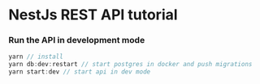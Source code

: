 # NestJs REST API tutorial


### Run the API in development mode
```javascript
yarn // install
yarn db:dev:restart // start postgres in docker and push migrations
yarn start:dev // start api in dev mode
```
